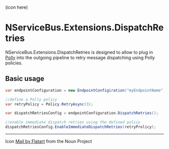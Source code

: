 (icon here)

# NServiceBus.Extensions.DispatchRetries

NServiceBus.Extensions.DispatchRetries is designed to allow to plug in [Polly](https://github.com/App-vNext/Polly) into the outgoing pipeline to retry message dispatching using Polly policies.

## Basic usage

```csharp
var endpointConfiguration = new EndpointConfigiration("myEndpointName");

//define a Polly policy
var retryPolicy = Policy.RetryAsync(3);

var dispatchRetriesConfig = endpointConfiguration.DispatchRetries();

//enable immediate dispatch retries using the defined policy
dispatchRetriesConfig.EnableImmediateDispatchRetries(retryProlicy);
```

---

Icon [Mail by Flatart](https://thenounproject.com/search/?q=Retry&i=2886080) from the Noun Project
